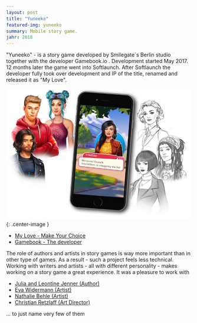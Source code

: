 ```yaml
---
layout: post
title: "Yuneeko"
featured-img: yuneeko
summary: Mobile story game.
jahr: 2018
---
```

"Yuneeko" - is a story game  developed by Smilegate´s Berlin studio  together with the developer  Gamebook.io .  Development started May 2017.  12 months later the game went into Softlaunch.  After Softlaunch the developer fully took over development and IP of the title, renamed and released it as "My Love".

![Yuneeko](/assets/yuneeko/pitchpic.jpg){: .center-image }

* [My Love - Make Your Choice](https://myloveapp.com)
* [Gamebook - The developer](https://gamebook.io)

The role of authors and artists in story games is way more important than in other type of games. As a result - such a project feels less technical.  Working with   writers and artists - all with different personality - makes working on a story game a great experience.   It was a pleasure to work with 
* [Julia and Leontine Jenner (Author)](https://www.julia-jenner.com/)
* [Eva Widermann (Artist)](https://evawidermann.artstation.com/)
* [Nathalie Behle (Artist)](https://www.nataliebehle.com/)
* [Christian Retzlaff (Art Director)](http://www.christianretzlaff.com/)

... to just name very few of them 

